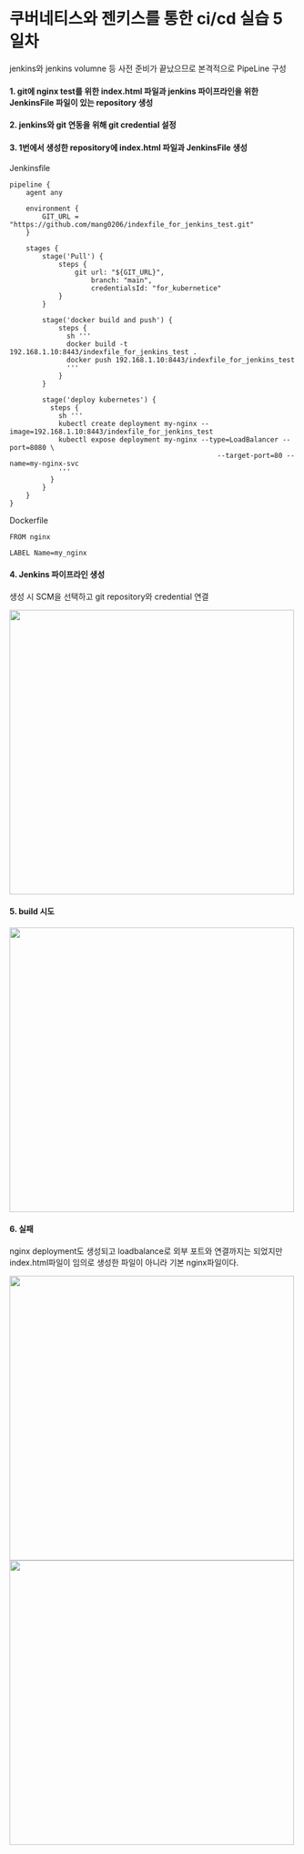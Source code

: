 쿠버네티스와 젠키스를 통한 ci/cd 실습 5일차
======

jenkins와 jenkins volumne 등 사전 준비가 끝났으므로 본격적으로 PipeLine 구성


#### 1. git에 nginx test를 위한 index.html 파일과 jenkins 파이프라인을 위한 JenkinsFile 파일이 있는 repository 생성


#### 2. jenkins와 git 연동을 위해 git credential 설정

#### 3. 1번에서 생성한 repository에 index.html 파일과 JenkinsFile 생성

Jenkinsfile
```
pipeline {
    agent any
    
    environment {
        GIT_URL = "https://github.com/mang0206/indexfile_for_jenkins_test.git"
    }

    stages {
        stage('Pull') {
            steps {
                git url: "${GIT_URL}", 
                    branch: "main", 
                    credentialsId: "for_kubernetice"
            }
        }
        
        stage('docker build and push') {
            steps {
              sh '''
              docker build -t 192.168.1.10:8443/indexfile_for_jenkins_test .
              docker push 192.168.1.10:8443/indexfile_for_jenkins_test
              '''
            }
        }
        
        stage('deploy kubernetes') {
          steps {
            sh '''
            kubectl create deployment my-nginx --image=192.168.1.10:8443/indexfile_for_jenkins_test
            kubectl expose deployment my-nginx --type=LoadBalancer --port=8080 \
                                                   --target-port=80 --name=my-nginx-svc
            '''
          }
        }
    }
}
```

Dockerfile
```
FROM nginx

LABEL Name=my_nginx
```

#### 4. Jenkins 파이프라인 생성 
생성 시 SCM을 선택하고 git repository와 credential 연결

<img src="https://user-images.githubusercontent.com/86212081/223032420-41eda13f-e80d-4046-8490-c31248dbcdcd.png" width = 500>

#### 5. build 시도

<img src="https://user-images.githubusercontent.com/86212081/223032485-7d74ee9c-5f2e-4733-b2ae-d0b82aa67313.png" width = 500>

#### 6. 실패
nginx deployment도 생성되고 loadbalance로 외부 포트와 연결까지는 되었지만
index.html파일이 임의로 생성한 파일이 아니라 기본 nginx파일이다.

<img src="https://user-images.githubusercontent.com/86212081/223032569-6a212db0-94dd-4a91-a3ed-c7f90f3e544a.png" width = 500>

<img src="https://user-images.githubusercontent.com/86212081/223032606-d83a79db-1eeb-473f-b12c-86f68ae56822.png" width = 500>
